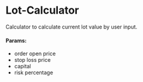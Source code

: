 # Lot-Calculator

Calculator to calculate current lot value by user input.
#### Params:
 - order open price
 - stop loss price 
 - capital
 - risk percentage 
